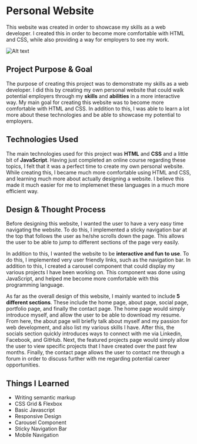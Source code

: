 # **Personal Website**
This website was created in order to showcase my skills as a web developer. I created this in order to become more comfortable with HTML and CSS, while also providing a way for employers to see my work.

![Alt text](https://loganmceldowney.dev//img/personal-website-full.png)

## **Project Purpose & Goal**
The purpose of creating this project was to demonstrate my skills as a web developer. I did this by creating my own personal website that could walk potential employers through my **skills** and **abilities** in a more interactive way. My main goal for creating this website was to become more comfortable with HTML and CSS. In addition to this, I was able to learn a lot more about these technologies and be able to showcase my potential to employers.

## **Technologies Used**
The main technologies used for this project was **HTML** and **CSS** and a little bit of **JavaScript**. Having just completed an online course regarding these topics, I felt that it was a perfect time to create my own personal website. While creating this, I became much more comfortable using HTML and CSS, and learning much more about actually designing a website. I believe this made it much easier for me to implemenet these languages in a much more efficient way.

## **Design & Thought Process**
Before designing this website, I wanted the user to have a very easy time navigating the website. To do this, I implemented a sticky navigation bar at the top that follows the user as he/she scrolls down the page. This allows the user to be able to jump to different sections of the page very easily.

In addition to this, I wanted the website to be **interactive and fun to use**. To do this, I implemented very user friendly links, such as the navigation bar. In addition to this, I created a carousel component that could display my various projects I have been working on. This component was done using JavaScript, and helped me become more comfortable with this programming language.

As far as the overall design of this website, I mainly wanted to include **5 different sections**. These include the home page, about page, social page, portfolio page, and finally the contact page. The home page would simply introduce myself, and allow the user to be able to download my resume. From here, the about page will briefly talk about myself and my passion for web development, and also list my various skills I have. After this, the socials section quickly introduces ways to connect with me via Linkedin, Facebook, and GitHub. Next, the featured projects page would simply allow the user to view specific projects that I have created over the past few months. Finally, the contact page allows the user to contact me through a forum in order to discuss further with me regarding potential career opportunities.

## **Things I Learned**
* Writing semantic markup
* CSS Grid & Flexbox
* Basic Javascript
* Responsive Design
* Carousel Component
* Sticky Navigation Bar
* Mobile Navigation
